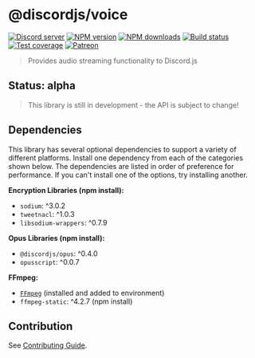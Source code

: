 # @discordjs/voice

<p>
	<a href="https://discord.gg/bRCvFy9"><img src="https://img.shields.io/discord/222078108977594368?color=5865F2&logo=discord&logoColor=white" alt="Discord server" /></a>
	<a href="https://www.npmjs.com/package/@discordjs/voice"><img src="https://img.shields.io/npm/v/@discordjs/voice.svg?maxAge=3600" alt="NPM version" /></a>
	<a href="https://www.npmjs.com/package/@discordjs/voice"><img src="https://img.shields.io/npm/dt/@discordjs/voice.svg?maxAge=3600" alt="NPM downloads" /></a>
	<a href="https://github.com/discordjs/voice/actions"><img src="https://github.com/discordjs/voice/actions/workflows/test.yml/badge.svg" alt="Build status" /></a>
	<a href="https://codecov.io/gh/discordjs/voice"><img src="https://codecov.io/gh/discordjs/voice/branch/main/graph/badge.svg?token=u7oQ23UoxX" alt="Test coverage"/></a>
	<a href="https://www.patreon.com/discordjs"><img src="https://img.shields.io/badge/donate-patreon-F96854.svg" alt="Patreon" /></a>
</p>

> Provides audio streaming functionality to Discord.js

## Status: alpha

> This library is still in development - the API is subject to change!

## Dependencies

This library has several optional dependencies to support a variety
of different platforms. Install one dependency from each of the
categories shown below. The dependencies are listed in order of
preference for performance. If you can't install one of the options,
try installing another.

**Encryption Libraries (npm install):**

- `sodium`: ^3.0.2
- `tweetnacl`: ^1.0.3
- `libsodium-wrappers`: ^0.7.9

**Opus Libraries (npm install):**

- `@discordjs/opus`: ^0.4.0
- `opusscript`: ^0.0.7

**FFmpeg:**

- [`FFmpeg`](https://ffmpeg.org/) (installed and added to environment)
- `ffmpeg-static`: ^4.2.7 (npm install)

## Contribution

See [Contributing Guide](https://github.com/discordjs/voice/blob/main/.github/CONTRIBUTING.md).
